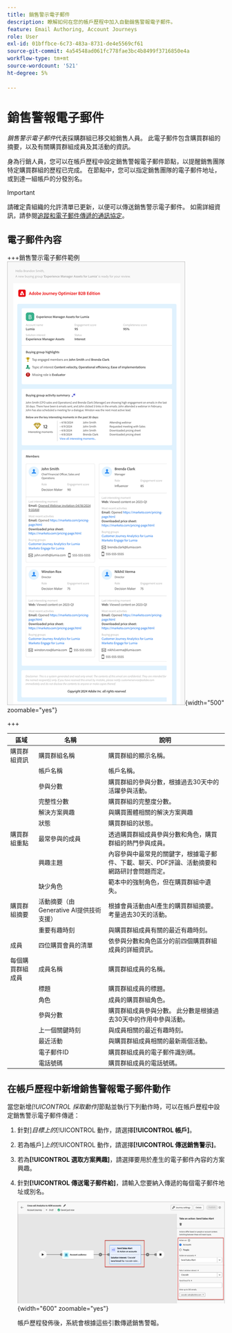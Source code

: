 ```yaml
---
title: 銷售警示電子郵件
description: 瞭解如何在您的帳戶歷程中加入自動銷售警報電子郵件。
feature: Email Authoring, Account Journeys
role: User
exl-id: 01bffbce-6c73-483a-8731-de4e5569cf61
source-git-commit: 4a54548ad061fc778fae3bc4b8499f3716850e4a
workflow-type: tm+mt
source-wordcount: '521'
ht-degree: 5%

---
```


# 銷售警報電子郵件

_銷售警示電子郵件_&#x200B;代表採購群組已移交給銷售人員。 此電子郵件包含購買群組的摘要，以及有關購買群組成員及其活動的資訊。

身為行銷人員，您可以在帳戶歷程中設定銷售警報電子郵件節點，以提醒銷售團隊特定購買群組的歷程已完成。 在節點中，您可以指定銷售團隊的電子郵件地址，或到達一組帳戶的分發別名。

>[!IMPORTANT]
>
>請確定貴組織的允許清單已更新，以便可以傳送銷售警示電子郵件。 如需詳細資訊，請參閱[追蹤和電子郵件傳遞的通訊協定](../start/email-protocols.md)。

## 電子郵件內容

+++銷售警示電子郵件範例
![使用預設範本的銷售警示電子郵件範例](./assets/sales-alert-email-example.png){width="500" zoomable="yes"}

+++

| 區域 | 名稱 | 說明 |
| - | ---- | ----------- |
| 購買群組資訊 | 購買群組名稱 | 購買群組的顯示名稱。 |
|   | 帳戶名稱 | 帳戶名稱。 |
|   | 參與分數 | 購買群組的參與分數，根據過去30天中的活躍參與活動。 |
|   | 完整性分數 | 購買群組的完整度分數。 |
|   | 解決方案興趣 | 與購買團體相關的解決方案興趣 |
|   | 狀態 | 購買群組的狀態。 |
| 購買群組重點 | 最常參與的成員 | 透過購買群組成員參與分數和角色，購買群組的熱門參與成員。 |
|   | 興趣主題 | 內容參與中最常見的關鍵字，根據電子郵件、下載、聊天、PDF評論、活動摘要和網路研討會問題而定。 |
|   | 缺少角色 | 範本中的強制角色，但在購買群組中遺失。 |
| 購買群組摘要 | 活動摘要（由Generative AI提供技術支援） | 根據會員活動由AI產生的購買群組摘要。 考量過去30天的活動。 |
|   | 重要有趣時刻 | 與購買群組成員有關的最近有趣時刻。 |
| 成員 | 四位購買會員的清單 | 依參與分數和角色區分的前四個購買群組成員的詳細資訊。 |
| 每個購買群組成員 | 成員名稱 | 購買群組成員的名稱。 |
|   | 標題 | 購買群組成員的標題。 |
|   | 角色 | 成員的購買群組角色。 |
|   | 參與分數 | 購買群組成員參與分數。 此分數是根據過去30天中的作用中參與活動。 |
|   | 上一個關鍵時刻 | 與成員相關的最近有趣時刻。 |
|   | 最近活動 | 與購買群組成員相關的最新兩個活動。 |
|   | 電子郵件ID | 購買群組成員的電子郵件識別碼。 |
|   | 電話號碼 | 購買群組成員的電話號碼。 |

## 在帳戶歷程中新增銷售警報電子郵件動作

當您新增&#x200B;_[!UICONTROL 採取動作]_&#x200B;節點並執行下列動作時，可以在帳戶歷程中設定銷售警示電子郵件傳遞：

1. 針對&#x200B;]_目標上的_[!UICONTROL &#x200B;動作，請選擇&#x200B;**[!UICONTROL 帳戶]**。

1. 若為帳戶&#x200B;]_上的_[!UICONTROL &#x200B;動作，請選擇&#x200B;**[!UICONTROL 傳送銷售警示]**。

1. 若為&#x200B;**[!UICONTROL 選取方案興趣]**，請選擇要用於產生的電子郵件內容的方案興趣。

1. 針對&#x200B;**[!UICONTROL 傳送電子郵件給]**，請輸入您要納入傳遞的每個電子郵件地址或別名。

   ![建立新的電子郵件對話方塊](assets/sales-alert-email-journey-node.png){width="600" zoomable="yes"}

   帳戶歷程發佈後，系統會根據這些引數傳遞銷售警報。
